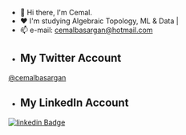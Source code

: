 - 👋 Hi there, I'm Cemal. 
- ❤️ I'm studying Algebraic Topology, ML & Data |
- 📫 e-mail: cemalbasargan@hotmail.com
- ##  My Twitter Account
[@cemalbasargan](https://twitter.com/@cemalbasargan)
- ## My LinkedIn Account
[![linkedin Badge](https://img.shields.io/badge/Linkedin-000000?style=for-the-badge&logo=Linkedin&logoColor=white)](https://www.linkedin.com/in/cemalbaşargan/)


<!---
cbasargan/cbasargan is a ✨ special ✨ repository because its `README.md` (this file) appears on your GitHub profile.
You can click the Preview link to take a look at your changes.
--->
